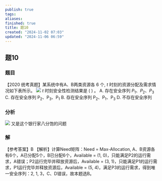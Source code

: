```yaml
---
publish: true
tags: 
aliases: 
finished: true
title: 题10
created: "2024-11-02 07:03"
updated: "2024-11-06 06:59"
---
```

## 题10
### 题目
【2020 统考真题】某系统中有A、B两类资源各 6 个, $t$ 时刻的资源分配及需求情况如下表所示。
![](https://img.hwenyi.live/202409192238081.webp)
$t$ 时刻安全性检测结果是 ( ) 。
A. 存在安全序列 ${P}_{1}\text{、}{P}_{2}\text{、}{P}_{3}$
C. 存在安全序列 ${\mathrm{P}}_{2}\text{、}{\mathrm{P}}_{3}\text{、}{\mathrm{P}}_{1}$
B. 存在安全序列 ${\mathrm{P}}_{2}\text{、}{\mathrm{P}}_{1}\text{、}{\mathrm{P}}_{3}$
D. 不存在安全序列
### 分析
![](https://img.hwenyi.live/202411061453841.webp)
又是这个银行家八分饱的问题
### 解
【参考答案】B
【解析】计算Need矩阵：Need = Max-Allocation, A、B资源各有6个，A已分配5个，B已分配6个，Available = (1, 0)，只能满足P2的运行需求，A错误；P2运行完毕并释放资源后，Available = (3, 1)，只能满足P1的运行需求，P1运行完毕并释放资源后，Available = (5, 4)，满足P3的运行需求，得到唯一安全序列：2, 1, 3，C、D错误，故本题选B。